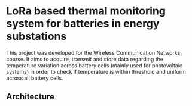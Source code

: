 # LoRa based thermal monitoring system for batteries in energy substations

This project was developed for the Wireless Communication Networks course. It aims to acquire, transmit and store data regarding the temperature variation across battery cells (mainly used for photovoltaic systems) in order to check if temperature is within threshold and uniform across all battery cells. 

## Architecture


